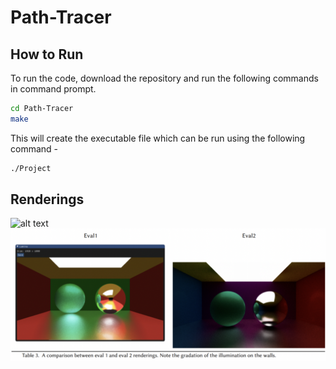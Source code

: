 # Path-Tracer

## How to Run

To run the code, download the repository and run the following commands in command prompt.

```bash
cd Path-Tracer
make
```

This will create the executable file which can be run using the following command -

```bash
./Project
```

## Renderings

![alt text](https://github.com/gauravnuti/Path-Tracer/blob/main/Images/Indirect-Specular-n4-iter18.png?raw=true)
![alt text](https://github.com/gauravnuti/Path-Tracer/blob/main/Images/eval.png?raw=true)
